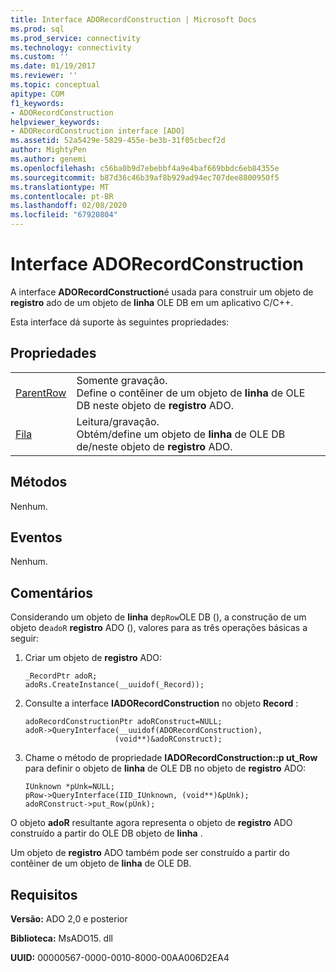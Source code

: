 ```yaml
---
title: Interface ADORecordConstruction | Microsoft Docs
ms.prod: sql
ms.prod_service: connectivity
ms.technology: connectivity
ms.custom: ''
ms.date: 01/19/2017
ms.reviewer: ''
ms.topic: conceptual
apitype: COM
f1_keywords:
- ADORecordConstruction
helpviewer_keywords:
- ADORecordConstruction interface [ADO]
ms.assetid: 52a5429e-5829-455e-be3b-31f05cbecf2d
author: MightyPen
ms.author: genemi
ms.openlocfilehash: c56ba0b9d7ebebbf4a9e4baf669bbdc6eb84355e
ms.sourcegitcommit: b87d36c46b39af8b929ad94ec707dee8800950f5
ms.translationtype: MT
ms.contentlocale: pt-BR
ms.lasthandoff: 02/08/2020
ms.locfileid: "67920804"
---
```

# <a name="adorecordconstruction-interface"></a>Interface ADORecordConstruction
A interface **ADORecordConstruction**é usada para construir um objeto de **registro** ado de um objeto de **linha** OLE DB em um aplicativo C/C++.  
  
 Esta interface dá suporte às seguintes propriedades:  
  
## <a name="properties"></a>Propriedades  
  
|||  
|-|-|  
|[ParentRow](../../../ado/reference/ado-api/parentrow-property-ado.md)|Somente gravação.<br />Define o contêiner de um objeto de **linha** de OLE DB neste objeto de **registro** ADO.|  
|[Fila](../../../ado/reference/ado-api/row-property-ado.md)|Leitura/gravação.<br />Obtém/define um objeto de **linha** de OLE DB de/neste objeto de **registro** ADO.|  
  
## <a name="methods"></a>Métodos  
 Nenhum.  
  
## <a name="events"></a>Eventos  
 Nenhum.  
  
## <a name="remarks"></a>Comentários  
 Considerando um objeto de **linha** de`pRow`OLE DB (), a construção de um objeto de`adoR` **registro** ADO (), valores para as três operações básicas a seguir:  
  
1.  Criar um objeto de **registro** ADO:  
  
    ```  
    _RecordPtr adoR;  
    adoRs.CreateInstance(__uuidof(_Record));  
    ```  
  
2.  Consulte a interface **IADORecordConstruction** no objeto **Record** :  
  
    ```  
    adoRecordConstructionPtr adoRConstruct=NULL;  
    adoR->QueryInterface(__uuidof(ADORecordConstruction),  
                        (void**)&adoRConstruct);  
    ```  
  
3.  Chame o método de propriedade **IADORecordConstruction::p ut_Row** para definir o objeto de **linha** de OLE DB no objeto de **registro** ADO:  
  
    ```  
    IUnknown *pUnk=NULL;  
    pRow->QueryInterface(IID_IUnknown, (void**)&pUnk);  
    adoRConstruct->put_Row(pUnk);  
    ```  
  
 O objeto **adoR** resultante agora representa o objeto de **registro** ADO construído a partir do OLE DB objeto de **linha** .  
  
 Um objeto de **registro** ADO também pode ser construído a partir do contêiner de um objeto de **linha** de OLE DB.  
  
## <a name="requirements"></a>Requisitos  
 **Versão:** ADO 2,0 e posterior  
  
 **Biblioteca:** MsADO15. dll  
  
 **UUID:** 00000567-0000-0010-8000-00AA006D2EA4
